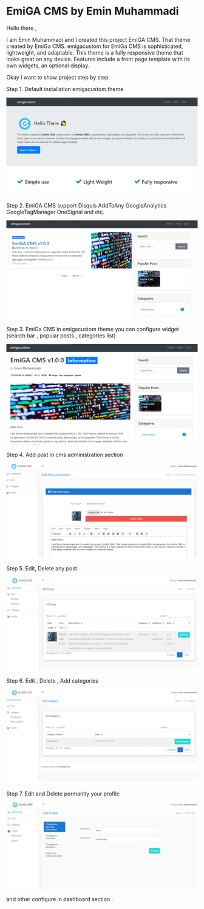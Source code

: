 # EmiGA CMS by Emin Muhammadi
Hello there ,

I am Emin Muhammadi and I created this project EmiGA CMS. That theme created by EmiGa CMS. emigacustom for EmiGa CMS is sophisticated, lightweight, and adaptable. This theme is a fully responsive theme that looks great on any device. Features include a front page template with its own widgets, an optional display.

 

Okay I want to show project step by step

 

Step 1.      Default installation emigacustom theme

![alternativetext](img/1.png)

Step 2.      EmiGA CMS support Disquis AddToAny GoogleAnalytics GoogleTagManager OneSignal and etc.

![alternativetext](img/2.png)

Step 3.      EmiGa CMS in emigacustom theme you can configure widget (search bar , popular posts , categories list)

![alternativetext](img/3.png)

Step 4.    Add post in cms administration section 

![alternativetext](img/4.png)

Step 5.  Edit, Delete any post

![alternativetext](img/5.png)

Step 6. Edit , Delete , Add categories

![alternativetext](img/6.png)

Step 7. Edit and Delete permantly your profile

![alternativetext](img/7.png)

and other configure in dashboard section .
